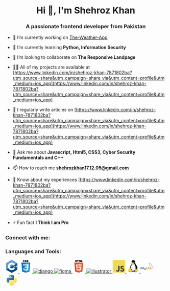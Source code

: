 <h1 align="center">Hi 👋, I'm Shehroz Khan</h1>
<h3 align="center">A passionate frontend developer from Pakistan</h3>

- 🔭 I’m currently working on [The-Weather-App](https://github.com/Shehroz-webdev-cys/Prodigy_WD_Tasks.git)

- 🌱 I’m currently learning **Python, Information Security**

- 👯 I’m looking to collaborate on **The Responsive Landpage**

- 👨‍💻 All of my projects are available at [https://www.linkedin.com/in/shehroz-khan-7871802ba?utm_source=share&utm_campaign=share_via&utm_content=profile&utm_medium=ios_app](https://www.linkedin.com/in/shehroz-khan-7871802ba?utm_source=share&utm_campaign=share_via&utm_content=profile&utm_medium=ios_app)

- 📝 I regularly write articles on [https://www.linkedin.com/in/shehroz-khan-7871802ba?utm_source=share&utm_campaign=share_via&utm_content=profile&utm_medium=ios_app](https://www.linkedin.com/in/shehroz-khan-7871802ba?utm_source=share&utm_campaign=share_via&utm_content=profile&utm_medium=ios_app)

- 💬 Ask me about **Javascript, Html5, CSS3, Cyber Security Fundamentals and C++**

- 📫 How to reach me **shehrozkhan17.12.05@gmail.com**

- 📄 Know about my experiences [https://www.linkedin.com/in/shehroz-khan-7871802ba?utm_source=share&utm_campaign=share_via&utm_content=profile&utm_medium=ios_app](https://www.linkedin.com/in/shehroz-khan-7871802ba?utm_source=share&utm_campaign=share_via&utm_content=profile&utm_medium=ios_app)

- ⚡ Fun fact **I Think I am Pro**

<h3 align="left">Connect with me:</h3>
<p align="left">
</p>

<h3 align="left">Languages and Tools:</h3>
<p align="left"> <a href="https://www.w3schools.com/cpp/" target="_blank" rel="noreferrer"> <img src="https://raw.githubusercontent.com/devicons/devicon/master/icons/cplusplus/cplusplus-original.svg" alt="cplusplus" width="40" height="40"/> </a> <a href="https://www.w3schools.com/css/" target="_blank" rel="noreferrer"> <img src="https://raw.githubusercontent.com/devicons/devicon/master/icons/css3/css3-original-wordmark.svg" alt="css3" width="40" height="40"/> </a> <a href="https://www.djangoproject.com/" target="_blank" rel="noreferrer"> <img src="https://cdn.worldvectorlogo.com/logos/django.svg" alt="django" width="40" height="40"/> </a> <a href="https://www.figma.com/" target="_blank" rel="noreferrer"> <img src="https://www.vectorlogo.zone/logos/figma/figma-icon.svg" alt="figma" width="40" height="40"/> </a> <a href="https://www.w3.org/html/" target="_blank" rel="noreferrer"> <img src="https://raw.githubusercontent.com/devicons/devicon/master/icons/html5/html5-original-wordmark.svg" alt="html5" width="40" height="40"/> </a> <a href="https://www.adobe.com/in/products/illustrator.html" target="_blank" rel="noreferrer"> <img src="https://www.vectorlogo.zone/logos/adobe_illustrator/adobe_illustrator-icon.svg" alt="illustrator" width="40" height="40"/> </a> <a href="https://developer.mozilla.org/en-US/docs/Web/JavaScript" target="_blank" rel="noreferrer"> <img src="https://raw.githubusercontent.com/devicons/devicon/master/icons/javascript/javascript-original.svg" alt="javascript" width="40" height="40"/> </a> <a href="https://www.linux.org/" target="_blank" rel="noreferrer"> <img src="https://raw.githubusercontent.com/devicons/devicon/master/icons/linux/linux-original.svg" alt="linux" width="40" height="40"/> </a> <a href="https://www.mysql.com/" target="_blank" rel="noreferrer"> <img src="https://raw.githubusercontent.com/devicons/devicon/master/icons/mysql/mysql-original-wordmark.svg" alt="mysql" width="40" height="40"/> </a> <a href="https://www.python.org" target="_blank" rel="noreferrer"> <img src="https://raw.githubusercontent.com/devicons/devicon/master/icons/python/python-original.svg" alt="python" width="40" height="40"/> </a> </p>
